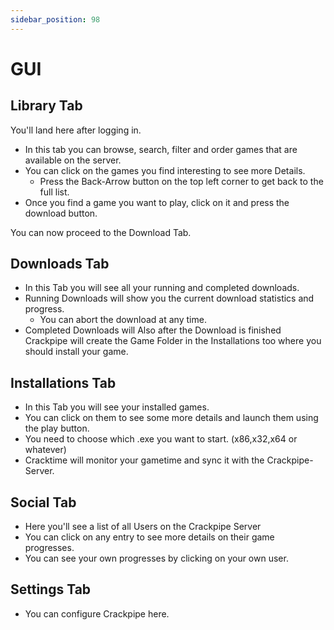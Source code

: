 ```yaml
---
sidebar_position: 98
---
```

# GUI

## Library Tab

You'll land here after logging in.

- In this tab you can browse, search, filter and order games that are available on the server.
- You can click on the games you find interesting to see more Details.
  - Press the Back-Arrow button on the top left corner to get back to the full list.
- Once you find a game you want to play, click on it and press the download button.

You can now proceed to the Download Tab.

## Downloads Tab

- In this Tab you will see all your running and completed downloads.
- Running Downloads will show you the current download statistics and progress.
  - You can abort the download at any time.
- Completed Downloads will
  Also after the Download is finished Crackpipe will create the Game Folder in the Installations too where you should install your game.

## Installations Tab

- In this Tab you will see your installed games.
- You can click on them to see some more details and launch them using the play button.
- You need to choose which .exe you want to start. (x86,x32,x64 or whatever)
- Cracktime will monitor your gametime and sync it with the Crackpipe-Server.

## Social Tab

- Here you'll see a list of all Users on the Crackpipe Server
- You can click on any entry to see more details on their game progresses.
- You can see your own progresses by clicking on your own user.

## Settings Tab

- You can configure Crackpipe here.
